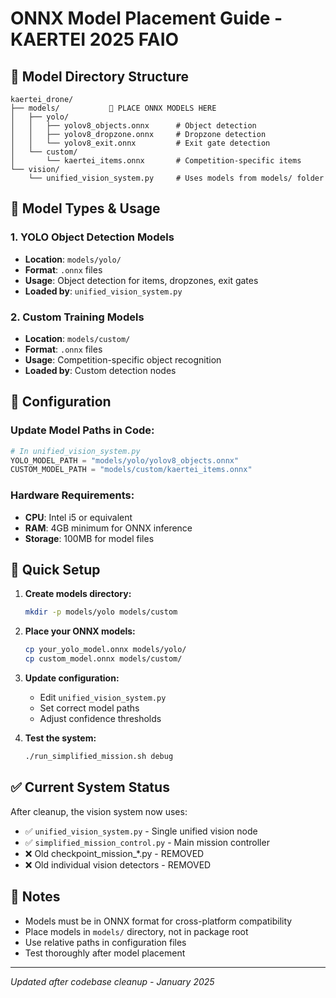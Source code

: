 # ONNX Model Placement Guide - KAERTEI 2025 FAIO

## 📁 Model Directory Structure
```
kaertei_drone/
├── models/           📂 PLACE ONNX MODELS HERE
│   ├── yolo/
│   │   ├── yolov8_objects.onnx      # Object detection
│   │   ├── yolov8_dropzone.onnx     # Dropzone detection  
│   │   └── yolov8_exit.onnx         # Exit gate detection
│   └── custom/
│       └── kaertei_items.onnx       # Competition-specific items
└── vision/
    └── unified_vision_system.py     # Uses models from models/ folder
```

## 🎯 Model Types & Usage

### 1. YOLO Object Detection Models
- **Location**: `models/yolo/`
- **Format**: `.onnx` files
- **Usage**: Object detection for items, dropzones, exit gates
- **Loaded by**: `unified_vision_system.py`

### 2. Custom Training Models  
- **Location**: `models/custom/`
- **Format**: `.onnx` files
- **Usage**: Competition-specific object recognition
- **Loaded by**: Custom detection nodes

## 🔧 Configuration

### Update Model Paths in Code:
```python
# In unified_vision_system.py
YOLO_MODEL_PATH = "models/yolo/yolov8_objects.onnx"
CUSTOM_MODEL_PATH = "models/custom/kaertei_items.onnx"
```

### Hardware Requirements:
- **CPU**: Intel i5 or equivalent
- **RAM**: 4GB minimum for ONNX inference
- **Storage**: 100MB for model files

## 🚀 Quick Setup

1. **Create models directory:**
   ```bash
   mkdir -p models/yolo models/custom
   ```

2. **Place your ONNX models:**
   ```bash
   cp your_yolo_model.onnx models/yolo/
   cp custom_model.onnx models/custom/
   ```

3. **Update configuration:**
   - Edit `unified_vision_system.py`
   - Set correct model paths
   - Adjust confidence thresholds

4. **Test the system:**
   ```bash
   ./run_simplified_mission.sh debug
   ```

## ✅ Current System Status

After cleanup, the vision system now uses:
- ✅ `unified_vision_system.py` - Single unified vision node
- ✅ `simplified_mission_control.py` - Main mission controller
- ❌ Old checkpoint_mission_*.py - REMOVED
- ❌ Old individual vision detectors - REMOVED

## 📝 Notes

- Models must be in ONNX format for cross-platform compatibility
- Place models in `models/` directory, not in package root
- Use relative paths in configuration files
- Test thoroughly after model placement

---
*Updated after codebase cleanup - January 2025*
